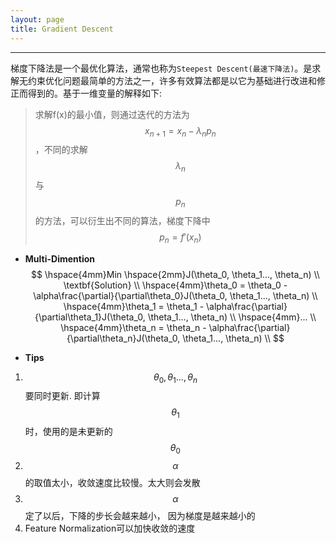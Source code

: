 ```yaml
---
layout: page
title: Gradient Descent
---
```

---    
梯度下降法是一个最优化算法，通常也称为`Steepest Descent(最速下降法)`。是求解无约束优化问题最简单的方法之一，许多有效算法都是以它为基础进行改进和修正而得到的。基于一维变量的解释如下:    

>求解f(x)的最小值，则通过迭代的方法为$$x_{n+1} = x_n - \lambda_n p_n$$，不同的求解$$\lambda_n$$与$$p_n$$的方法，可以衍生出不同的算法，梯度下降中$$p_n = f'(x_n)$$
  
* __Multi-Dimention__    
$$
\hspace{4mm}Min \hspace{2mm}J(\theta_0, \theta_1..., \theta_n)  \\
\textbf{Solution}    \\
\hspace{4mm}\theta_0 = \theta_0 - \alpha\frac{\partial}{\partial\theta_0}J(\theta_0, \theta_1..., \theta_n)   \\
\hspace{4mm}\theta_1 = \theta_1 - \alpha\frac{\partial}{\partial\theta_1}J(\theta_0, \theta_1..., \theta_n)   \\
\hspace{4mm}... \\
\hspace{4mm}\theta_n = \theta_n - \alpha\frac{\partial}{\partial\theta_n}J(\theta_0, \theta_1..., \theta_n)   \\
$$    

* __Tips__        
1.  $$\theta_0, \theta_1..., \theta_n$$要同时更新. 即计算$$\theta_1$$时，使用的是未更新的$$\theta_0$$
2.  $$\alpha$$的取值太小，收敛速度比较慢。太大则会发散
3.  $$\alpha$$定了以后，下降的步长会越来越小， 因为梯度是越来越小的
4.  Feature Normalization可以加快收敛的速度    
<br />    
